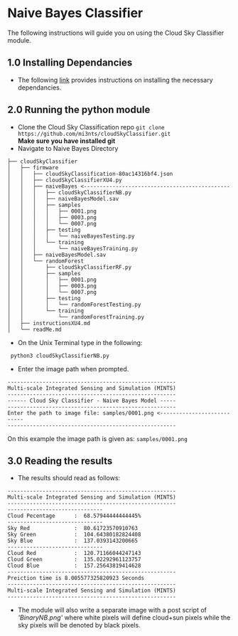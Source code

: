 # Naive Bayes Classifier

The following instructions will guide you on using the Cloud Sky Classifier module.

## 1.0 Installing Dependancies
-  The following [link](https://github.com/mi3nts/cloudSkyClassifier/blob/master/dependencies.md) provides instructions on installing the necessary dependancies.

 ## 2.0 Running the python module

- Clone the Cloud Sky Classification repo
```git clone https://github.com/mi3nts/cloudSkyClassifier.git```</br>
**Make sure you have installed git**
- Navigate to Naive Bayes Directory  
```
├── cloudSkyClassifier
│   ├── firmware
│   │   ├── cloudSkyClassification-80ac14316bf4.json
│   │   ├── cloudSkyClassifierXU4.py
│   │   ├── naiveBayes <----------------------------------------------
│   │   │   ├── cloudSkyClassifierNB.py
│   │   │   ├── naiveBayesModel.sav
│   │   │   ├── samples
│   │   │   │   ├── 0001.png
│   │   │   │   ├── 0003.png
│   │   │   │   └── 0007.png
│   │   │   ├── testing
│   │   │   │   └── naiveBayesTesting.py
│   │   │   └── training
│   │   │       └── naiveBayesTraining.py
│   │   ├── naiveBayesModel.sav
│   │   └── randomForest
│   │       ├── cloudSkyClassifierRF.py
│   │       ├── samples
│   │       │   ├── 0001.png
│   │       │   ├── 0003.png
│   │       │   └── 0007.png
│   │       ├── testing
│   │       │   └── randomForestTesting.py
│   │       └── training
│   │           └── randomForestTraining.py
│   ├── instructionsXU4.md
│   └── readMe.md
```
- On the Unix Terminal type in the following:

`` python3 cloudSkyClassifierNB.py``

- Enter the image path when prompted. 
```
-----------------------------------------------------
Multi-scale Integrated Sensing and Simulation (MINTS)
-----------------------------------------------------
------ Cloud Sky Classifier - Naive Bayes Model -----
-----------------------------------------------------
Enter the path to image file: samples/0001.png <---------------------------
-----------------------------------------------------
```
On this example the image path is given as: `samples/0001.png` 

## 3.0 Reading the results 

- The results should read as follows:
```
-----------------------------------------------------
Multi-scale Integrated Sensing and Simulation (MINTS)
-----------------------------------------------------
------------------------------
Cloud Pecentage      :  68.57944444444445%
------------------------------
Sky Red              :  80.61723570910763
Sky Green            :  104.64380182824408
Sky Blue             :  137.0393143200665
------------------------------
Cloud Red            :  120.71166044247143
Cloud Green          :  135.02292961123757
Cloud Blue           :  157.25643819414628
-----------------------------------------------------
Preiction time is 8.005577325820923 Seconds
-----------------------------------------------------
Multi-scale Integrated Sensing and Simulation (MINTS)
-----------------------------------------------------
```
- The module will also write a separate image with a post script of *'BinaryNB.png'* where white pixels will define cloud+sun pixels while the sky pixels will be denoted by black pixels. 
